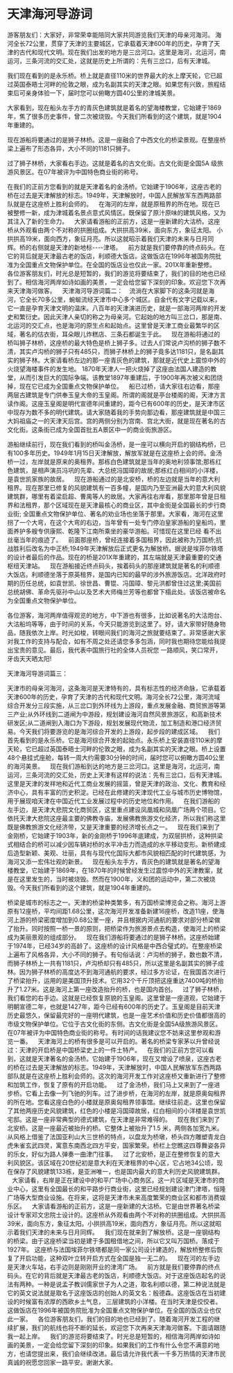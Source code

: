 # 天津海河导游词
游客朋友们：大家好，非常荣幸能陪同大家共同游览我们天津的母亲河海河。
海河全长72公里，贯穿了天津的主要城区，它承载着天津600年的历史，孕育了天津的古代和现代文明。现在我们出发的地方是三岔河口。这里是海河，北运河，南运河，三条河流的交汇处，这就是历史上所谓的：先有三岔口，后有天津城。

我们现在看到的是永乐桥。桥上就是直径110米的世界最大的水上摩天轮，它已超过英国泰晤士河畔的伦敦之眼，成为名副其实的天津之眼。如果您有兴致，旅程结束后可亲身体验一下，届时您可以俯瞰方圆40公里的津城美景。

大家看到，现在船头左手方的青灰色建筑就是着名的望海楼教堂，它始建于1869年，焦了很多历史事件，曾二次被烧毁。今天我们所看到的这个建筑，就是1904年重建的。

现在游船将要通过的是狮子林桥。这是一座融合了中西文化的桥梁景观。在整座桥梁上遍布了形态各异，大小不同的1181只狮子。

过了狮子林桥，大家看右手边。这就是着名的古文化街。古文化街是全国5A
级旅游风景区。在07年被评为中国特色商业街的称号。

在我们的正前方您看到的就是天津着名的金汤桥。它始建于1906年，这座古老的桥在过去是天津解放的标志。1949年，天津解放时，中国人民解放军东西两路部队就是在这座桥上胜利会师的。
 
在海河的左岸，就是原租界的所在地。现在已被整修一新，成为津城着名景点意式风情区。既保留了原汁原味的建筑风格，又为其注入了新的生命力。
 
大家请看游船的正前方，这是一座新建的大沽桥。这座桥从外观看由两个不对称的拱圈组成。大拱拱高39米，面向东方，象征太阳。
小拱拱高19米，面向西方，象征月亮。所以这就昭示着我们天津的未来与日月同辉。桥的右侧就是天津的新地标----津塔。
 
前方就是我们要停靠的终点码头。在它的背后就是天津最古老的饭店，利顺德大饭店。这做饭店在1996年被国务院批准为全国重点文物保护单位。在全国的饭店业也仅此一家。201X年重新整修。
 
各位游客朋友们，时光总是短暂的，我们的游览将要结束了，我们的目的地也已经到了。相信海河两岸如诗如画的美景，一定会给您留下深刻的印象。欢迎您下次再来天津海河做客。
 
天津海河导游词篇二：
 
流淌在大家脚下的这条河就是海河，它全长70多公里，蜿蜒流经天津市中心多个城区。自金代有文字记载以来，它一直是孕育天津文明的温床。八百年的天津演进历史，就是一部海河两岸的开发史和繁衍史。因此天津人亲切的称之为母亲河。它起始的地方叫三岔口，那是南、北运河的交汇点，也是海河的原生点和起始点。这里曾是天津工商业最繁华的区域，著名的估衣街，耳朵眼儿炸糕店、三条石都诞生于此。
 
现在游船将通过的桥叫狮子林桥，这座桥的最大特色是桥上狮子多。过去人们常说卢沟桥的狮子数不清，其实卢沟桥的狮子只有485只，而狮子林桥上的狮子竟多达1181只，是名副其实的狮子林。大家请看桥左边的那一座青灰色的建筑，那就是近代史上震惊中外的火烧望海楼事件的发生地。
1870年天津人一把火烧掉了这座由法国人建造的教堂，从而引发巨大的国际争端。该教堂1897年重建后，于1900年再次被义和团烧掉，现在它已成为全国重点文物保护单位。
 
船已过桥，请大家往右边看，那座两层古建筑是专门供奉玉皇大帝的玉皇阁。所谓的阁就是亭台楼阁的阁，天津方言读作阁。这座玉皇阁是明代宣德年间重建的，距今已有600年的历史，是天津市区中现存为数不多的明代建筑。请大家随着我的手势向那边看，那座建筑就是中国三大妈祖庙之一的天津天后宫。宫的两侧分别为宫南、宫北大街，就是现在著名的古文化街。这条街已成为全国首批五A景区中一的商业街旅游区。 

游船继续前行，现在我们看到的桥叫金汤桥，是一座可以横向开启的钢结构桥，已有100多年历史。1949年1月15日天津解放，解放军就是在这座桥上会的师。金汤桥一过，左岸就是原来的奥租界。那栋白色建筑就是当年的奥地利领事馆;那栋红色建筑，是相声演员冯巩的先辈、大总统冯国璋的故居;那栋红白相间的小洋楼，是袁世凯家族的故居。
 
现在游船通过的是北安桥，桥的左边就是当年的意大利租界。现在那里已修复的风貌建筑有一百多幢，是国内乃至亚洲最大的意大利风貌建筑群，哪里有着梁启超、曹禺等人的故居。大家再往右岸看，那里那年曾是日租界和法租界，那个区域现在是天津最核心的商业区，其中金街是全国最长的步行商业街;
全国重点文物保护单位、著名的劝业场也坐落于那里。大家看，海河在这里拐了一个大弯，在这个大弯的右边，当年曾有一处专门停泊皇家游船的皇船坞，里面养护多艘专供康熙、乾隆下江南所乘坐的豪华游船。可惜现在这里已经
看不出丝毫当年的痕迹了。
 
前面那座桥，曾经连接着多国租界，因此被称为万国桥;抗战胜利后改名为中正桥;1949年天津解放后正式更名为解放桥。据说是埃菲尔铁塔的设计者最后的作品。现在的桥是201X年重建的，其左端就是天津最重要的交通枢纽天津站。
 
现在游船接近终点码头，挨着码头的那座建筑就是著名的利顺德大饭店。利顺德坐落于原英租界，是国内已知的最早的涉外旅游饭店。北洋政府时期的历任总统，如袁世凯、徐世昌、曹锟、冯国璋、黎元洪都曾住过这里;美国前总统胡佛、革命先驱孙中山以及艺术大师梅兰芳等也都曾下榻此处。该饭店被命名为全国重点文物保护单位。
 
各位游客，海河两岸值得观览的地方，中下游也有很多，比如说著名的大沽炮台、大沽船坞等等，由于时间的关系，今天只能游览到这里了。好，请大家带好随身物品，随我依次上岸。时光如梭，转眼间我们的海河之旅就要结束了。非常感谢大家对我工作的支持与配合，如有不周之处还请您多多包涵，同时我也期待您能给我提出宝贵的意见。最后，我代表中国旅行社的全体人员祝您
一路顺风，笑口常开，牙齿天天晒太阳! 

天津海河导游词篇三：

天津市的母亲河海河，这条海河是天津特有的，具有标志性的经济命脉，它承载着天津600年的历史，孕育了天津的古代和现代文明。海河全长72公里，海河流域综合开发分三段实施，从三岔口到外环线为上游段，重点发展金融、商贸旅游等第三产业;从外环线到二道闸为中游段，规划建设海河自然风景旅游区，和高新技术研发区;从二道闸到入海口为下游段，规划发展现代物流，加工制造和港口经济贸易。今天我们将要游览的是海河综合开发的上游段，起步段的建成区域。
  
我们首先看到的是永乐桥。它是海河综合开发的起始点。永乐桥上安装直径110米的摩天轮，它已超过英国泰晤士河畔的伦敦之眼，成为名副其实的天津之眼。桥上设置48个悬挂式座舱，每转一周大约需要30分钟的时间，届时您可以俯瞰方圆40公里的海河美景。
 
现在我们游船到达的地方是三岔河口。这里是海河，北运河，南运河，三条河流的交汇处，历史上天津有这样的说法：先有三岔口，后有天津城。这里是天津的发祥地和近代工商业发展的摇篮，曾是天津的政治、文化、教育和经济中心，具有丰富的历史积淀。已经在此修建的天津现代工业与城市历史博物馆，用于展现咱天津在中国近代工业发展过程中的历史地位和作用。
 
在我们游船的左手边，是天津大悲院文化商贸区，这里重点建设凤凰城和凤凰广场两个项目。它依托天津大悲院这座最主要的佛教寺庙，发展佛教旅游文化经济，所以我们称这里既是佛教旅游文化经济带，又是天津重要的经济增长点之一。
 
现在我们来到了金刚桥，它始建于1903年，新的金刚桥于1996年底建成，为双层拱桥，这种拱梁式相结合的桥可以减少因车辆对桥的水平冲击力而造成的水平移动变形。新桥建成后造型新颖、美观、壮丽，具有与现代化国际大都市风貌相匹配的时代建筑感，为海河又添一宏伟壮观的新景。
 
现在船头左手方，青灰色的建筑就是著名的望海楼教堂，它始建于1869年，在1870年的时候曾经发生过震惊中外的天津教案，就是在这里发生的，当时被烧毁。然而在1900年，义和团的运动中，第二次被烧毁。今天我们所看到的这个建筑，就是1904年重建的。
 
桥梁是城市的标志之一。天津的桥梁种类繁多，有万国桥梁博览会之称。海河上游原有12座桥，平均间距1.68公里，这次海河开发准备新建16座桥，改造11座，使海河上游的桥梁密度增加到0.68公里一座，并且根据内河通航的要求对部分桥梁做了抬升。同时按照一桥一景的原则，把桥梁作为旅游景点去构造，使海河上的桥梁成为美丽景观的组成部分。
 
现在我们游船将要通过的是狮子林桥。这座桥始建于1974年，已经34岁的高龄了。这座桥的设计风格是中西合璧式的。在整座桥梁上遍布了风格各异，大小不同的狮子。有句俗话说：卢沟桥的狮子，数也数不清，而狮子林桥上一共有1181只，卢沟桥却只有485只，所以这里是名副其实的狮子成林。因为狮子林桥的高度达不到海河通航的要求，经过多方论证，在我国首次进行了桥梁抬升，运用的是美国顶升技术。它用32个千斤顶把这座重达7400吨的桥抬升了1.27米。这是海河上第一座改造抬升的桥，也是国内首创。
 
过了狮子林桥，我们看您的右手边。这就是已经恢复原貌的玉皇阁。这里曾是一座道观，它始建于明朝宣德二年，也就是1427年，距今已经有600年的历史了。玉皇阁是目前天津历史最悠久，保留最完好的一座明代建筑，也是一座艺术价值和历史价值都很高的市级文物保护单位。它位于古文化街的东侧。古文化街是全国5A级旅游风景区。在07年被评为中国特色商业街的称号。有时间的话我建议您不妨来这里参观和游览一番。
 
天津海河上的桥有很多是可以开启的。著名的桥梁专家茅以升曾经说过：天津的开启桥是中国桥梁史上的一件土特产。
 
在我们的正前方您可以看到，这就是天津著名的金汤桥。它始建于1906年，现在又增设了喷泉，这座古老的桥在过去是天津解放的标志。1949年，天津解放时，中国人民解放军东西两路部队就是在这座桥上胜利会师的。这次的海河开发工作对这座桥又重新进行了整修和加筑工作，恢复了原有的开启功能。
 
过了金汤桥，我们马上又来到了一座进步桥。它看上去像一列飞驰的列车。过了进步桥，在海河的左岸，就是原奥匈租界的所在地。您看这座白色的小楼就是原奥匈租界领事馆。继续往前走。这里也保留了其他两座历史风貌建筑，红色的小楼是冯国璋故居，红白相间的小洋楼是袁世凯宅邸。这是一座非常典型的德式建筑，在天津是非常难得的。
 
现在我们来到了北安桥。这是一座最近被抬升的桥。它整体上被抬升了1.5
米，两侧各加宽九米。从风格上借鉴了法国亚利山大三世桥的特点，以盘龙为桥墩，桥头四方雕塑青龙白虎朱雀玄武四灵，寓意东南西北四方平安，国家繁荣。桥栏上您瞧这四尊舞姿各异的乐女，好似为路人弹奏一曲津门往事。
 
过了北安桥，是正在整修恢复的意大利风貌区。该区域在20世纪初是意大利在天津租界的中心区，它占地34公顷，现在保存了风貌建筑133栋，是亚洲唯一，也是国内最大的意大利历史风貌建筑群。
 
大家请看，右岸是正在建设中的和平广场中心商务区。这一片区域是天津市的商业中心，这里有全国最长的和平路步行商业街，这里已经规划建设津门津塔，恒隆广场等大型商业设施。在将来，这将是天津市未来高度繁荣的商业区和都市消费娱乐区。
 
大家请看游船的正前方，这是一座新建的大沽桥。它是由世界著名桥梁设计专家邓文忠院士设计的。这座桥从外观看由两个不对称的拱圈组成。大拱拱高39米，面向东方，象征太阳。小拱拱高19米，面向西方，象征月亮。所以这就昭示着我们天津的未来与日月同辉。
 
我们现在就来到了解放桥。这是一座钢结构的桥梁。由于这座桥梁当初是建于多国租借地之间，所以它又叫万国桥。落成于1927年。
这座桥与法国埃菲尔铁塔都是同一家公司设计建造的，解放桥整修后恢复了开启功能，这种双叶立转开启方式在全国是独一无二的。
 
现在河的左手边是天津火车站，右手边则是刚刚开业的津湾广场。
 
前方就是我们要停靠的终点码头。在它的背后就是天津最古老的饭店，利顺德大饭店。对于这座饭店起名的说法有两种。一种是说孟子教训儒家世子为人之道，取名利顺以德，第二种说法就是它的英文说法就是取名于这座饭店的创始人的英文名：殷德森。这座饭店在当初建设的时候富有浓厚的西欧乡土气息，
三层建筑的小洋楼。在当时天津是佼佼者。这做饭店在1996年被国务院批准为全国重点文物保护单位。在全国的饭店业也仅此一家。
 
各位游客朋友们，我们的目的地也已经到了。随着海河开发工程的继续扩展，我们的航线也将不断的延长，欢迎您下次再来天津海河做客。下面请跟随我一起上岸。
 
我们的游览将要结束了。时光总是短暂的，相信海河两岸如诗如画的美景，一定会给您留下深刻的印象。如果我们的工作有什么令您不满意的地方，也请您提出来，我们会继续改进。最后请允许我代表一千多万热情的天津市民真诚的祝愿您回家一路平安。谢谢大家。